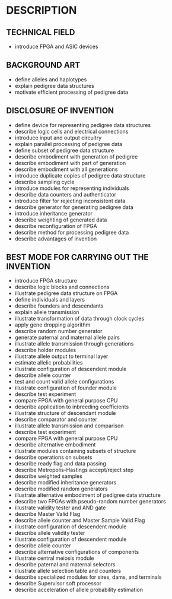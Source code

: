 # DESCRIPTION

## TECHNICAL FIELD

- introduce FPGA and ASIC devices

## BACKGROUND ART

- define alleles and haplotypes
- explain pedigree data structures
- motivate efficient processing of pedigree data

## DISCLOSURE OF INVENTION

- define device for representing pedigree data structures
- describe logic cells and electrical connections
- introduce input and output circuitry
- explain parallel processing of pedigree data
- define subset of pedigree data structure
- describe embodiment with generation of pedigree
- describe embodiment with part of generation
- describe embodiment with all generations
- introduce duplicate copies of pedigree data structure
- describe sampling cycle
- introduce modules for representing individuals
- describe data counters and authenticator
- introduce filter for rejecting inconsistent data
- describe generator for generating pedigree data
- introduce inheritance generator
- describe weighting of generated data
- describe reconfiguration of FPGA
- describe method for processing pedigree data
- describe advantages of invention

## BEST MODE FOR CARRYING OUT THE INVENTION

- introduce FPGA structure
- describe logic blocks and connections
- illustrate pedigree data structure on FPGA
- define individuals and layers
- describe founders and descendants
- explain allele transmission
- illustrate transformation of data through clock cycles
- apply gene dropping algorithm
- describe random number generator
- generate paternal and maternal allele pairs
- illustrate allele transmission through generations
- describe holder modules
- illustrate allele output to terminal layer
- estimate allelic probabilities
- illustrate configuration of descendent module
- describe allele counter
- test and count valid allele configurations
- illustrate configuration of founder module
- describe test experiment
- compare FPGA with general purpose CPU
- describe application to inbreeding coefficients
- illustrate structure of descendant module
- describe comparator and counter
- illustrate allele transmission and comparison
- describe test experiment
- compare FPGA with general purpose CPU
- describe alternative embodiment
- illustrate modules containing subsets of structure
- describe operations on subsets
- describe ready flag and data passing
- describe Metropolis-Hastings accept/reject step
- describe weighted samples
- describe modified inheritance generators
- describe modified random generators
- illustrate alternative embodiment of pedigree data structure
- describe two FPGAs with pseudo-random number generators
- illustrate validity tester and AND gate
- describe Master Valid Flag
- describe allele counter and Master Sample Valid Flag
- illustrate configuration of descendent module
- describe allele validity tester
- illustrate configuration of descendent module
- describe allele counter
- describe alternative configurations of components
- illustrate central meiosis module
- describe paternal and maternal selectors
- illustrate allele selection table and counters
- describe specialized modules for sires, dams, and terminals
- describe Supervisor soft processor
- describe acceleration of allele probability estimation

